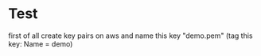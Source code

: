 # Test
first of all create key pairs on aws and name this key "demo.pem" (tag this key: Name = demo)
